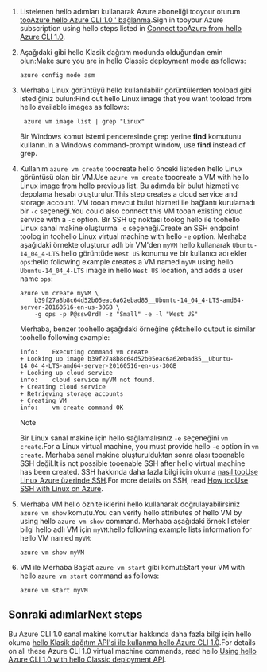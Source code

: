 
1. <span data-ttu-id="f89a9-101">Listelenen hello adımları kullanarak Azure aboneliği tooyour oturum [tooAzure hello Azure CLI 1.0 ' bağlanma](../articles/xplat-cli-connect.md).</span><span class="sxs-lookup"><span data-stu-id="f89a9-101">Sign in tooyour Azure subscription using hello steps listed in [Connect tooAzure from hello Azure CLI 1.0](../articles/xplat-cli-connect.md).</span></span>

2. <span data-ttu-id="f89a9-102">Aşağıdaki gibi hello Klasik dağıtım modunda olduğundan emin olun:</span><span class="sxs-lookup"><span data-stu-id="f89a9-102">Make sure you are in hello Classic deployment mode as follows:</span></span>

    ```azurecli
    azure config mode asm
    ```

3. <span data-ttu-id="f89a9-103">Merhaba Linux görüntüyü hello kullanılabilir görüntülerden tooload gibi istediğiniz bulun:</span><span class="sxs-lookup"><span data-stu-id="f89a9-103">Find out hello Linux image that you want tooload from hello available images as follows:</span></span>

   ```azurecli   
    azure vm image list | grep "Linux"
    ```
   
    <span data-ttu-id="f89a9-104">Bir Windows komut istemi penceresinde grep yerine **find** komutunu kullanın.</span><span class="sxs-lookup"><span data-stu-id="f89a9-104">In a Windows command-prompt window, use **find** instead of grep.</span></span>
   
4. <span data-ttu-id="f89a9-105">Kullanım `azure vm create` toocreate hello önceki listeden hello Linux görüntüsü olan bir VM.</span><span class="sxs-lookup"><span data-stu-id="f89a9-105">Use `azure vm create` toocreate a VM with hello Linux image from hello previous list.</span></span> <span data-ttu-id="f89a9-106">Bu adımda bir bulut hizmeti ve depolama hesabı oluşturulur.</span><span class="sxs-lookup"><span data-stu-id="f89a9-106">This step creates a cloud service and storage account.</span></span> <span data-ttu-id="f89a9-107">VM tooan mevcut bulut hizmeti ile bağlantı kurulamadı bir `-c` seçeneği.</span><span class="sxs-lookup"><span data-stu-id="f89a9-107">You could also connect this VM tooan existing cloud service with a `-c` option.</span></span> <span data-ttu-id="f89a9-108">Bir SSH uç noktası toolog hello ile toohello Linux sanal makine oluşturma `-e` seçeneği.</span><span class="sxs-lookup"><span data-stu-id="f89a9-108">Create an SSH endpoint toolog in toohello Linux virtual machine with hello `-e` option.</span></span> <span data-ttu-id="f89a9-109">Merhaba aşağıdaki örnekte oluşturur adlı bir VM'den `myVM` hello kullanarak `Ubuntu-14_04_4-LTS` hello görüntüde `West US` konumu ve bir kullanıcı adı ekler `ops`:</span><span class="sxs-lookup"><span data-stu-id="f89a9-109">hello following example creates a VM named `myVM` using hello `Ubuntu-14_04_4-LTS` image in hello `West US` location, and adds a user name `ops`:</span></span>
   
    ```azurecli
    azure vm create myVM \
        b39f27a8b8c64d52b05eac6a62ebad85__Ubuntu-14_04_4-LTS-amd64-server-20160516-en-us-30GB \
        -g ops -p P@ssw0rd! -z "Small" -e -l "West US"
    ```

    <span data-ttu-id="f89a9-110">Merhaba, benzer toohello aşağıdaki örneğine çıktı:</span><span class="sxs-lookup"><span data-stu-id="f89a9-110">hello output is similar toohello following example:</span></span>

    ```azurecli
    info:    Executing command vm create
    + Looking up image b39f27a8b8c64d52b05eac6a62ebad85__Ubuntu-14_04_4-LTS-amd64-server-20160516-en-us-30GB
    + Looking up cloud service
    info:    cloud service myVM not found.
    + Creating cloud service
    + Retrieving storage accounts
    + Creating VM
    info:    vm create command OK
    ```
   
   > [!NOTE]
   > <span data-ttu-id="f89a9-111">Bir Linux sanal makine için hello sağlamalısınız `-e` seçeneğini `vm create`.</span><span class="sxs-lookup"><span data-stu-id="f89a9-111">For a Linux virtual machine, you must provide hello `-e` option in `vm create`.</span></span> <span data-ttu-id="f89a9-112">Merhaba sanal makine oluşturulduktan sonra olası tooenable SSH değil.</span><span class="sxs-lookup"><span data-stu-id="f89a9-112">It is not possible tooenable SSH after hello virtual machine has been created.</span></span> <span data-ttu-id="f89a9-113">SSH hakkında daha fazla bilgi için okuma [nasıl tooUse Linux Azure üzerinde SSH](../articles/virtual-machines/linux/mac-create-ssh-keys.md?toc=%2fazure%2fvirtual-machines%2flinux%2ftoc.json).</span><span class="sxs-lookup"><span data-stu-id="f89a9-113">For more details on SSH, read [How tooUse SSH with Linux on Azure](../articles/virtual-machines/linux/mac-create-ssh-keys.md?toc=%2fazure%2fvirtual-machines%2flinux%2ftoc.json).</span></span>

5. <span data-ttu-id="f89a9-114">Merhaba VM hello özniteliklerini hello kullanarak doğrulayabilirsiniz `azure vm show` komutu.</span><span class="sxs-lookup"><span data-stu-id="f89a9-114">You can verify hello attributes of hello VM by using hello `azure vm show` command.</span></span> <span data-ttu-id="f89a9-115">Merhaba aşağıdaki örnek listeler bilgi hello adlı VM için `myVM`:</span><span class="sxs-lookup"><span data-stu-id="f89a9-115">hello following example lists information for hello VM named `myVM`:</span></span>

    ```azurecli   
    azure vm show myVM
    ```

6. <span data-ttu-id="f89a9-116">VM ile Merhaba Başlat `azure vm start` gibi komut:</span><span class="sxs-lookup"><span data-stu-id="f89a9-116">Start your VM with hello `azure vm start` command as follows:</span></span>

    ```azurecli
    azure vm start myVM
    ```

## <a name="next-steps"></a><span data-ttu-id="f89a9-117">Sonraki adımlar</span><span class="sxs-lookup"><span data-stu-id="f89a9-117">Next steps</span></span>
<span data-ttu-id="f89a9-118">Bu Azure CLI 1.0 sanal makine komutlar hakkında daha fazla bilgi için hello okuma [hello Klasik dağıtım API'si ile kullanma hello Azure CLI 1.0](https://docs.microsoft.com/cli/azure/get-started-with-az-cli2).</span><span class="sxs-lookup"><span data-stu-id="f89a9-118">For details on all these Azure CLI 1.0 virtual machine commands, read hello [Using hello Azure CLI 1.0 with hello Classic deployment API](https://docs.microsoft.com/cli/azure/get-started-with-az-cli2).</span></span>

